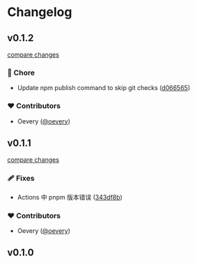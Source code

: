 # Changelog


## v0.1.2

[compare changes](https://github.com/oevery/pusher/compare/v0.1.1...v0.1.2)

### 🏡 Chore

- Update npm publish command to skip git checks ([d066565](https://github.com/oevery/pusher/commit/d066565))

### ❤️ Contributors

- Oevery ([@oevery](http://github.com/oevery))

## v0.1.1

[compare changes](https://github.com/oevery/pusher/compare/v0.1.0...v0.1.1)

### 🩹 Fixes

- Actions 中 pnpm 版本错误 ([343df8b](https://github.com/oevery/pusher/commit/343df8b))

### ❤️ Contributors

- Oevery ([@oevery](http://github.com/oevery))

## v0.1.0

